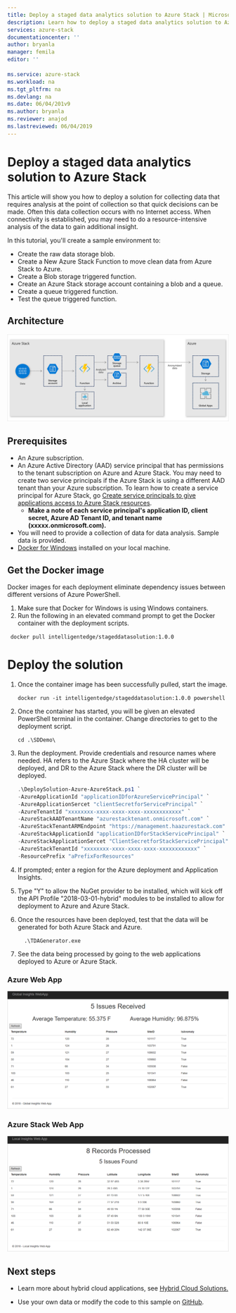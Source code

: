 ```yaml
---
title: Deploy a staged data analytics solution to Azure Stack | Microsoft Docs
description: Learn how to deploy a staged data analytics solution to Azure Stack
services: azure-stack
documentationcenter: ''
author: bryanla
manager: femila
editor: ''

ms.service: azure-stack
ms.workload: na
ms.tgt_pltfrm: na
ms.devlang: na
ms.date: 06/04/201v9
ms.author: bryanla
ms.reviewer: anajod
ms.lastreviewed: 06/04/2019
---
```


# Deploy a staged data analytics solution to Azure Stack

This article will show you how to deploy a solution for collecting data
that requires analysis at the point of collection so that quick
decisions can be made. Often this data collection occurs with no
Internet access. When connectivity is established, you may need to do a
resource-intensive analysis of the data to gain additional insight.

In this tutorial, you'll create a sample environment to:
  - Create the raw data storage blob.
  - Create a New Azure Stack Function to move clean data from Azure
    Stack to Azure.
  - Create a Blob storage triggered function.
  - Create an Azure Stack storage account containing a blob and a queue.
  - Create a queue triggered function.
  - Test the queue triggered function.

## Architecture

![](media/azure-stack-solution-stageddata/image1.png)

## Prerequisites

  - An Azure subscription.
  - An Azure Active Directory (AAD) service principal that has permissions to the tenant subscription on Azure and Azure Stack. You may need to create two service principals if the Azure Stack is using a different AAD tenant than your Azure subscription. To learn how to create a service principal for Azure Stack, go [Create service principals to give applications access to Azure Stack resources](https://docs.microsoft.com/azure-stack/user/azure-stack-create-service-principals).
      - **Make a note of each service principal's application ID, client secret, Azure AD Tenant ID, and tenant name (xxxxx.onmicrosoft.com).**
  - You will need to provide a collection of data for data analysis. Sample data is provided.
  - [Docker for Windows](https://docs.docker.com/docker-for-windows/) installed on your local machine.

## Get the Docker image

Docker images for each deployment eliminate dependency issues between different versions of Azure PowerShell.
1.  Make sure that Docker for Windows is using Windows containers.
2.  Run the following in an elevated command prompt to get the Docker container with the deployment scripts.

```
 docker pull intelligentedge/stageddatasolution:1.0.0
```

# Deploy the solution

1.  Once the container image has been successfully pulled, start the image.

    ```    
    docker run -it intelligentedge/stageddatasolution:1.0.0 powershell
    ```

2.  Once the container has started, you will be given an elevated PowerShell terminal in the container. Change directories to get to the deployment script.

    ```
    cd .\SDDemo\
    ```

3.  Run the deployment. Provide credentials and resource names where needed. HA refers to the Azure Stack where the HA cluster will be deployed, and DR to the Azure Stack where the DR cluster will be deployed.

    ```powershell
    .\DeploySolution-Azure-AzureStack.ps1 `
    -AzureApplicationId "applicationIDforAzureServicePrincipal" `
    -AzureApplicationSercet "clientSecretforServicePrincipal" `
    -AzureTenantId "xxxxxxxx-xxxx-xxxx-xxxx-xxxxxxxxxxxx" `
    -AzureStackAADTenantName "azurestacktenant.onmicrosoft.com" `
    -AzureStackTenantARMEndpoint "https://management.haazurestack.com" `
    -AzureStackApplicationId "applicationIDforStackServicePrincipal" `
    -AzureStackApplicationSercet "ClientSecretforStackServicePrincipal" `
    -AzureStackTenantId "xxxxxxxx-xxxx-xxxx-xxxx-xxxxxxxxxxxx" `
    -ResourcePrefix "aPrefixForResources"
    ```

1.  If prompted; enter a region for the Azure deployment and Application Insights.

2.  Type "Y" to allow the NuGet provider to be installed, which will kick off the API Profile "2018-03-01-hybrid" modules to be installed to allow for deployment to Azure and Azure Stack.

3.  Once the resources have been deployed, test that the data will be generated for both Azure Stack and Azure.

    ```    
      .\TDAGenerator.exe
    ```

4.  See the data being processed by going to the web applications
    deployed to Azure or Azure Stack.

### Azure Web App
 
![](media/azure-stack-solution-stageddata/image2.png)
 
### Azure Stack Web App
 
![](media/azure-stack-solution-stageddata/image3.png)

## Next steps

  - Learn more about hybrid cloud applications, see [Hybrid Cloud Solutions.](https://aka.ms/azsdevtutorials)

  - Use your own data or modify the code to this sample on [GitHub](https://github.com/Azure-Samples/azure-intelligent-edge-patterns).
